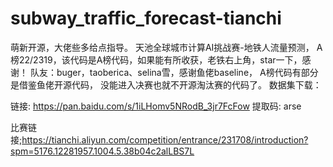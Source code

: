 # subway_traffic_forecast-tianchi
萌新开源，大佬些多给点指导。
天池全球城市计算AI挑战赛-地铁人流量预测，
A榜22/2319，该代码是A榜代码，如果能有所收获，老铁右上角，star一下，感谢！
队友：buger，taoberica、selina雪，感谢鱼佬baseline，
A榜代码有部分是借鉴鱼佬开源代码，
没能进入决赛也就不开源淘汰赛的代码了。
数据集下载：

链接: https://pan.baidu.com/s/1iLHomv5NRodB_3jr7FcFow 提取码: arse 

比赛链接;https://tianchi.aliyun.com/competition/entrance/231708/introduction?spm=5176.12281957.1004.5.38b04c2alLBS7L



